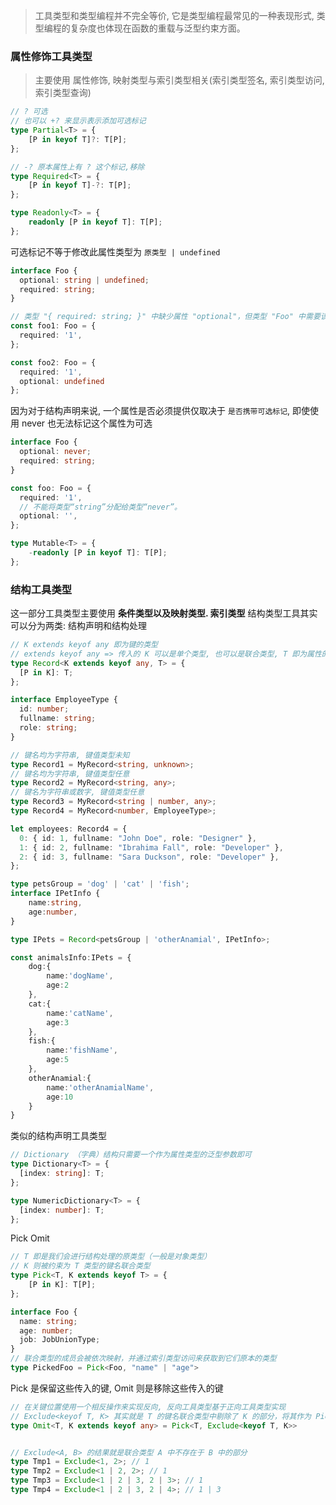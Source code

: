 > 工具类型和类型编程并不完全等价, 它是类型编程最常见的一种表现形式, 类型编程的复杂度也体现在函数的重载与泛型约束方面。

### 属性修饰工具类型

> 主要使用 属性修饰, 映射类型与索引类型相关(索引类型签名, 索引类型访问, 索引类型查询)

```ts
// ? 可选
// 也可以 +? 来显示表示添加可选标记
type Partial<T> = {
    [P in keyof T]?: T[P];
};

// -? 原本属性上有 ? 这个标记,移除
type Required<T> = {
    [P in keyof T]-?: T[P];
};

type Readonly<T> = {
    readonly [P in keyof T]: T[P];
};
```

可选标记不等于修改此属性类型为 `原类型 | undefined` 

```ts
interface Foo {
  optional: string | undefined;
  required: string;
}

// 类型 "{ required: string; }" 中缺少属性 "optional"，但类型 "Foo" 中需要该属性。
const foo1: Foo = {
  required: '1',
};

const foo2: Foo = {
  required: '1',
  optional: undefined
};
```

因为对于结构声明来说, 一个属性是否必须提供仅取决于 `是否携带可选标记`, 即使使用 never 也无法标记这个属性为可选

```ts
interface Foo {
  optional: never;
  required: string;
}

const foo: Foo = {
  required: '1',
  // 不能将类型“string”分配给类型“never”。
  optional: '',
};

```

```ts
type Mutable<T> = {
    -readonly [P in keyof T]: T[P];
};
```

### 结构工具类型

这一部分工具类型主要使用 **条件类型以及映射类型. 索引类型**
结构类型工具其实可以分为两类: 结构声明和结构处理

```ts
// K extends keyof any 即为键的类型
// extends keyof any => 传入的 K 可以是单个类型, 也可以是联合类型, T 即为属性的类型
type Record<K extends keyof any, T> = {
  [P in K]: T;
};

interface EmployeeType {
  id: number;
  fullname: string;
  role: string;
}

// 键名均为字符串, 键值类型未知
type Record1 = MyRecord<string, unknown>;
// 键名均为字符串, 键值类型任意
type Record2 = MyRecord<string, any>;
// 键名为字符串或数字, 键值类型任意
type Record3 = MyRecord<string | number, any>;
type Record4 = MyRecord<number, EmployeeType>;

let employees: Record4 = {
  0: { id: 1, fullname: "John Doe", role: "Designer" },
  1: { id: 2, fullname: "Ibrahima Fall", role: "Developer" },
  2: { id: 3, fullname: "Sara Duckson", role: "Developer" },
};
```

```ts
type petsGroup = 'dog' | 'cat' | 'fish';
interface IPetInfo {
    name:string,
    age:number,
}

type IPets = Record<petsGroup | 'otherAnamial', IPetInfo>;

const animalsInfo:IPets = {
    dog:{
        name:'dogName',
        age:2
    },
    cat:{
        name:'catName',
        age:3
    },
    fish:{
        name:'fishName',
        age:5
    },
    otherAnamial:{
        name:'otherAnamialName',
        age:10
    }
}
```

类似的结构声明工具类型

```ts
// Dictionary （字典）结构只需要一个作为属性类型的泛型参数即可
type Dictionary<T> = {
  [index: string]: T;
};

type NumericDictionary<T> = {
  [index: number]: T;
};
```

Pick Omit

```ts
// T 即是我们会进行结构处理的原类型（一般是对象类型）
// K 则被约束为 T 类型的键名联合类型
type Pick<T, K extends keyof T> = {
    [P in K]: T[P];
};

interface Foo {
  name: string;
  age: number;
  job: JobUnionType;
}
// 联合类型的成员会被依次映射，并通过索引类型访问来获取到它们原本的类型
type PickedFoo = Pick<Foo, "name" | "age">
```

Pick 是保留这些传入的键, Omit 则是移除这些传入的键
```ts
// 在关键位置使用一个相反操作来实现反向, 反向工具类型基于正向工具类型实现
// Exclude<keyof T, K> 其实就是 T 的键名联合类型中剔除了 K 的部分，将其作为 Pick 的键名
type Omit<T, K extends keyof any> = Pick<T, Exclude<keyof T, K>>


// Exclude<A, B> 的结果就是联合类型 A 中不存在于 B 中的部分
type Tmp1 = Exclude<1, 2>; // 1
type Tmp2 = Exclude<1 | 2, 2>; // 1
type Tmp3 = Exclude<1 | 2 | 3, 2 | 3>; // 1
type Tmp4 = Exclude<1 | 2 | 3, 2 | 4>; // 1 | 3
```